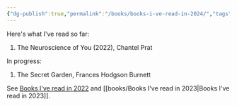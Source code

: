 ```yaml
---
{"dg-publish":true,"permalink":"/books/books-i-ve-read-in-2024/","tags":["reading"],"noteIcon":"","created":"2024-02-08"}
---
```


Here's what I've read so far:
1. The Neuroscience of You (2022), Chantel Prat

In progress:
1. The Secret Garden, Frances Hodgson Burnett

See [Books I've read in 2022](books/Books%20I've%20read%20in%202022.md) and [[books/Books I've read in 2023\|Books I've read in 2023]].

